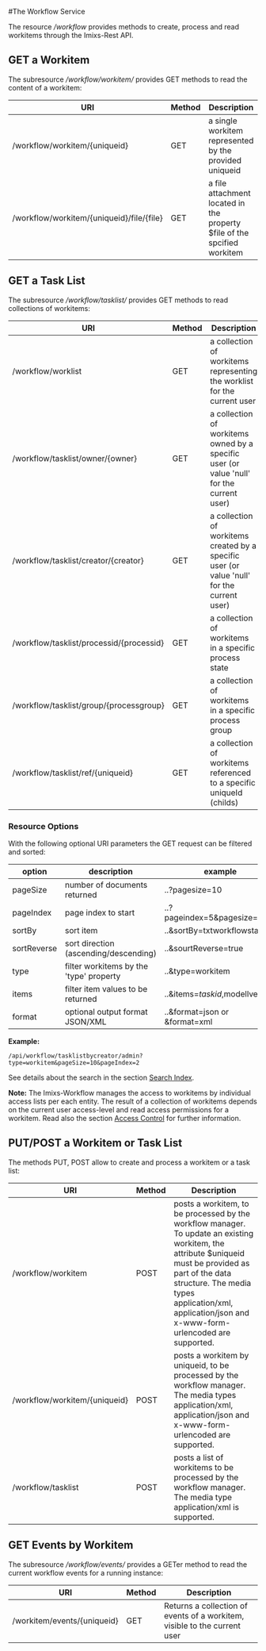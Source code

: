 #The Workflow Service

The resource _/workflow_ provides methods to create, process and read workitems through the Imixs-Rest API.
 
 

## GET a Workitem

The subresource _/workflow/workitem/_ provides GET methods to read the content of a workitem:


| URI                                           | Method | Description                               | 
|-----------------------------------------------|--------|-----------------------------------|
| /workflow/workitem/{uniqueid}                 | GET    | a single workitem represented by the   provided uniqueid                              |
| /workflow/workitem/{uniqueid}/file/{file}     | GET    | a file attachment located in the property   $file of the spcified workitem           |


## GET a Task List 
The subresource _/workflow/tasklist/_ provides GET methods to read collections of workitems:

| URI                                           | Method | Description                               | 
|-----------------------------------------------|--------|-----------------------------------|
| /workflow/worklist                            | GET    | a collection of workitems representing the worklist for the current user |             
| /workflow/tasklist/owner/{owner}              | GET    | a collection of workitems owned by a specific  user (or value 'null' for the current user)   |
| /workflow/tasklist/creator/{creator}          | GET    | a collection of workitems created by a specific user (or value 'null' for the current user)                           |
| /workflow/tasklist/processid/{processid}      | GET    | a collection of workitems in a specific    process state             |
| /workflow/tasklist/group/{processgroup}       | GET    | a collection of workitems in a specific    process group                             |
| /workflow/tasklist/ref/{uniqueid}             | GET    | a collection of workitems referenced to a  specific uniqueId (childs)                |


### Resource Options

With the following optional URI parameters the GET request can be filtered and sorted:


| option                  | description | example                                                        | 
|-------------------------|-------------|--------------------------------------------------------------------|
| pageSize    | number of documents returned      | ..?pagesize=10           	|
| pageIndex   | page index to start               | ..?pageindex=5&pagesize=10  |
| sortBy	  | sort item 					      | ..&sortBy=txtworkflowstatus |
| sortReverse | sort direction (ascending/descending)   | ..&sourtReverse=true		  |
| type        | filter workitems by the 'type' property | ..&type=workitem      | 
| items       | filter item values to be returned | ..&items=$taskid,$modellversion   |
| format      | optional output format JSON/XML   | ..&format=json   or   &format=xml |



 
**Example:**

	/api/workflow/tasklistbycreator/admin?type=workitem&pageSize=10&pageIndex=2
 
See details about the search in the section [Search Index](../engine/luceneservice.html).


	

<strong>Note:</strong> The Imixs-Workflow manages the access to workitems by individual access lists per each entity. The result of a collection of workitems depends on the current user access-level and read access permissions for a workitem. Read also the section [Access Control](/engine/acl.html) for further information. 
  
   
   

## PUT/POST a Workitem or Task List
The methods PUT, POST allow to create and process a workitem or a task list:


| URI                          | Method  | Description                               | 
|------------------------------|---------|----------------------------------|
| /workflow/workitem           | POST    | posts a workitem, to be processed by the  workflow manager. To update an existing workitem, the attribute $uniqueid must be provided as part of the data structure. The media types application/xml, application/json and x-www-form-urlencoded are supported.   |
| /workflow/workitem/{uniqueid}| POST    | posts a workitem by uniqueid, to be processed by the  workflow manager. The media types application/xml, application/json and x-www-form-urlencoded are supported.   |
| /workflow/tasklist           | POST    | posts a list of workitems to be processed by the  workflow manager. The media type application/xml is supported.   |





## GET Events by Workitem

The subresource _/workflow/events/_ provides a GETer method to read the current workflow events for a running instance:


| URI                                           | Method | Description                               | 
|-----------------------------------------------|--------|-----------------------------------|
| /workitem/events/{uniqueid}                | GET    | Returns a collection of events of a workitem, visible to the current user
